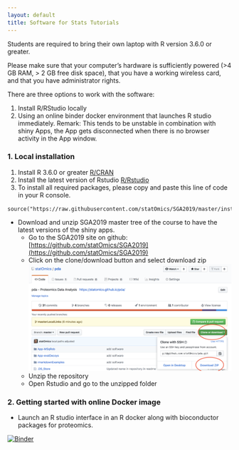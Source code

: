 ```yaml
---
layout: default
title: Software for Stats Tutorials
---
```


Students are required to bring their own laptop with R version 3.6.0 or greater.

Please make sure that your computer’s hardware is sufficiently powered (>4 GB RAM, > 2 GB free disk space), that you have a working wireless card, and that you have administrator rights.

There are three options to work with the software:

1. Install R/RStudio locally
2. Using an online binder docker environment that launches R studio immediately. Remark: This tends to be unstable in combination with shiny Apps, the App gets disconnected when there is no browser activity in the App window.

### 1. Local installation

1. Install R 3.6.0 or greater [R/CRAN](https://cran.r-project.org)
2. Install the latest version of Rstudio [R/Rstudio](https://www.rstudio.com/products/rstudio/download/)
3. To install all required packages, please copy and paste this line of code in your R console.

```
source("https://raw.githubusercontent.com/statOmics/SGA2019/master/install.R")
```

- Download and unzip SGA2019 master tree of the course to have the latest versions of the shiny apps.
	- Go to the SGA2019 site on github: [https://github.com/statOmics/SGA2019](https://github.com/statOmics/SGA2019)
	- Click on the clone/download button and select download zip
![](./figs/downloadPdaMasterTree.png)
	- Unzip the repository
	- Open Rstudio and go to the unzipped folder


### 2. Getting started with online Docker image

- Launch an R studio interface in an R docker along with bioconductor packages for proteomics.

[![Binder](https://mybinder.org/badge_logo.svg)](https://mybinder.org/v2/gh/statOmics/SGA2019/master?urlpath=rstudio)
